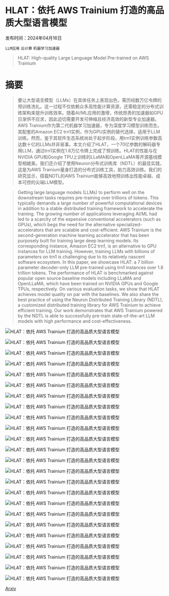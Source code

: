 # HLAT：依托 AWS Trainium 打造的高品质大型语言模型

发布时间：2024年04月16日

`LLM应用` `云计算` `机器学习加速器`

> HLAT: High-quality Large Language Model Pre-trained on AWS Trainium

# 摘要

> 要让大型语言模型（LLMs）在具体任务上表现出色，需历经数万亿令牌的预训练洗礼。这一过程不仅依赖众多高性能计算资源，还需稳定的分布式训练架构来提升训练效率。随着AI/ML应用的激增，传统昂贵的加速器如GPU日渐供不应求，因此迫切需要开发可伸缩且经济高效的新型专业加速器。AWS Trainium作为第二代机器学习加速器，专为深度学习模型训练而生。其配套的Amazon EC2 trn1实例，作为GPU实例的替代选择，适用于LLM训练。然而，鉴于其软件生态系统尚处于起步阶段，用trn1实例训练参数高达数十亿的LLMs并非易事。本文介绍了HLAT，一个70亿参数的解码器专用LLM，通过trn1实例在1.8万亿令牌上完成了预训练。HLAT的性能与在NVIDIA GPU和Google TPU上训练的LLaMA和OpenLLaMA等开源基线模型相媲美。我们还介绍了使用Neuron分布式训练库（NDTL）的最佳实践，这是为AWS Trainium量身打造的分布式训练工具，助力高效训练。我们的研究显示，搭载NDTL的AWS Trainium能够高效地预训练出性能卓越、成本可控的尖端LLM模型。

> Getting large language models (LLMs) to perform well on the downstream tasks requires pre-training over trillions of tokens. This typically demands a large number of powerful computational devices in addition to a stable distributed training framework to accelerate the training. The growing number of applications leveraging AI/ML had led to a scarcity of the expensive conventional accelerators (such as GPUs), which begs the need for the alternative specialized-accelerators that are scalable and cost-efficient. AWS Trainium is the second-generation machine learning accelerator that has been purposely built for training large deep learning models. Its corresponding instance, Amazon EC2 trn1, is an alternative to GPU instances for LLM training. However, training LLMs with billions of parameters on trn1 is challenging due to its relatively nascent software ecosystem. In this paper, we showcase HLAT: a 7 billion parameter decoder-only LLM pre-trained using trn1 instances over 1.8 trillion tokens. The performance of HLAT is benchmarked against popular open source baseline models including LLaMA and OpenLLaMA, which have been trained on NVIDIA GPUs and Google TPUs, respectively. On various evaluation tasks, we show that HLAT achieves model quality on par with the baselines. We also share the best practice of using the Neuron Distributed Training Library (NDTL), a customized distributed training library for AWS Trainium to achieve efficient training. Our work demonstrates that AWS Trainium powered by the NDTL is able to successfully pre-train state-of-the-art LLM models with high performance and cost-effectiveness.

![HLAT：依托 AWS Trainium 打造的高品质大型语言模型](../../../paper_images/2404.10630/x1.png)

![HLAT：依托 AWS Trainium 打造的高品质大型语言模型](../../../paper_images/2404.10630/x2.png)

![HLAT：依托 AWS Trainium 打造的高品质大型语言模型](../../../paper_images/2404.10630/x3.png)

![HLAT：依托 AWS Trainium 打造的高品质大型语言模型](../../../paper_images/2404.10630/x4.png)

![HLAT：依托 AWS Trainium 打造的高品质大型语言模型](../../../paper_images/2404.10630/x5.png)

![HLAT：依托 AWS Trainium 打造的高品质大型语言模型](../../../paper_images/2404.10630/x6.png)

![HLAT：依托 AWS Trainium 打造的高品质大型语言模型](../../../paper_images/2404.10630/x7.png)

![HLAT：依托 AWS Trainium 打造的高品质大型语言模型](../../../paper_images/2404.10630/x8.png)

![HLAT：依托 AWS Trainium 打造的高品质大型语言模型](../../../paper_images/2404.10630/x9.png)

![HLAT：依托 AWS Trainium 打造的高品质大型语言模型](../../../paper_images/2404.10630/x10.png)

![HLAT：依托 AWS Trainium 打造的高品质大型语言模型](../../../paper_images/2404.10630/x11.png)

![HLAT：依托 AWS Trainium 打造的高品质大型语言模型](../../../paper_images/2404.10630/x12.png)

![HLAT：依托 AWS Trainium 打造的高品质大型语言模型](../../../paper_images/2404.10630/x13.png)

![HLAT：依托 AWS Trainium 打造的高品质大型语言模型](../../../paper_images/2404.10630/x14.png)

![HLAT：依托 AWS Trainium 打造的高品质大型语言模型](../../../paper_images/2404.10630/x15.png)

![HLAT：依托 AWS Trainium 打造的高品质大型语言模型](../../../paper_images/2404.10630/x16.png)

![HLAT：依托 AWS Trainium 打造的高品质大型语言模型](../../../paper_images/2404.10630/x17.png)

![HLAT：依托 AWS Trainium 打造的高品质大型语言模型](../../../paper_images/2404.10630/x18.png)

![HLAT：依托 AWS Trainium 打造的高品质大型语言模型](../../../paper_images/2404.10630/x19.png)

![HLAT：依托 AWS Trainium 打造的高品质大型语言模型](../../../paper_images/2404.10630/x20.png)

![HLAT：依托 AWS Trainium 打造的高品质大型语言模型](../../../paper_images/2404.10630/x21.png)

![HLAT：依托 AWS Trainium 打造的高品质大型语言模型](../../../paper_images/2404.10630/x22.png)

![HLAT：依托 AWS Trainium 打造的高品质大型语言模型](../../../paper_images/2404.10630/x23.png)

![HLAT：依托 AWS Trainium 打造的高品质大型语言模型](../../../paper_images/2404.10630/x24.png)

[Arxiv](https://arxiv.org/abs/2404.10630)